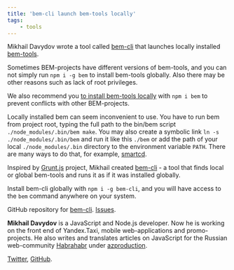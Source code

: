 ```yaml
---
title: 'bem-cli launch bem-tools locally'
tags:
    - tools
---
```


Mikhail Davydov wrote a tool called [bem-cli](https://github.com/bem/bem-cli) that launches locally 
installed [bem-tools](http://bem.info/tools/bem/).

Sometimes BEM-projects have different versions of bem-tools, and you can not simply run `npm i -g bem` 
to install bem-tools globally. Also there may be other reasons such as lack of root privileges.

We also recommend you [to install bem-tools locally](http://bem.info/tools/bem/installation/) with `npm i bem` 
to prevent conflicts with other BEM-projects.

Locally installed bem can seem inconvenient to use. You have to run bem from project root, typing the full path to the
bin/bem script `./node_modules/.bin/bem make`. You may also create a symbolic link `ln -s ./node_modules/.bin/bem` 
and run it like this `./bem` or add the path of your local `./node_modules/.bin` directory to the environment 
variable `PATH`. There are many ways to do that, for example, [smartcd](http://bem.info/articles/smartcd/).

Inspired by [Grunt.js](http://gruntjs.com/) project, Mikhail created [bem-cli](https://github.com/bem/bem-cli/blob/master/bin/bem) - 
a tool that finds local or global bem-tools and runs it as if it was installed globally.

Install bem-cli globally with  `npm i -g bem-cli`, and you will have access to the `bem` command anywhere on your system.

GitHub repository for [bem-cli](https://github.com/bem/bem-cli). 
[Issues](ttps://github.com/bem/bem-cli/issues).

**Mikhail Davydov** is a JavaScript and Node.js developer. Now he is working on the front end of Yandex.Taxi, 
mobile web-applications and promo-projects. He also writes and translates articles on JavaScript for the 
Russian web-community [Habrahabr](http://habrahabr.ru/) under [azproduction](http://habrahabr.ru/users/azproduction/).

[Twitter](https://twitter.com/azproduction), [GitHub](http://github.com/azproduction).
